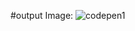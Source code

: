 #output Image:
![codepen1](https://github.com/UtkarshaGN/Codepen-Clone/assets/132172238/82351094-ffbe-4125-ae7a-e50c99da8bc9)
